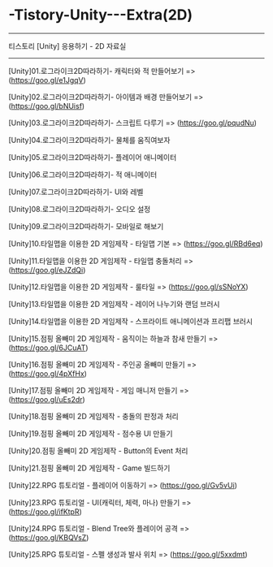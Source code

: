 # -Tistory-Unity---Extra(2D)

-----------------------------------

티스토리 [Unity] 응용하기 - 2D 자료실

-----------------------------------

[Unity]01.로그라이크2D따라하기- 캐릭터와 적 만들어보기 => (https://goo.gl/e1JgqV)

[Unity]02.로그라이크2D따라하기- 아이템과 배경 만들어보기 => (https://goo.gl/bNUisf)

[Unity]03.로그라이크2D따라하기- 스크립트 다루기 => (https://goo.gl/pqudNu)

[Unity]04.로그라이크2D따라하기- 물체를 움직여보자

[Unity]05.로그라이크2D따라하기- 플레이어 애니메이터

[Unity]06.로그라이크2D따라하기- 적 애니메이터

[Unity]07.로그라이크2D따라하기- UI와 레벨

[Unity]08.로그라이크2D따라하기- 오디오 설정

[Unity]09.로그라이크2D따라하기- 모바일로 해보기

[Unity]10.타일맵을 이용한 2D 게임제작 - 타일맵 기본 => (https://goo.gl/RBd6eq)

[Unity]11.타일맵을 이용한 2D 게임제작 - 타일맵 충돌처리 => (https://goo.gl/eJZdQi)

[Unity]12.타일맵을 이용한 2D 게임제작 - 룰타일 => (https://goo.gl/sSNoYX)

[Unity]13.타일맵을 이용한 2D 게임제작 - 레이어 나누기와 랜덤 브러시

[Unity]14.타일맵을 이용한 2D 게임제작 - 스프라이트 애니메이션과 프리팹 브러시

[Unity]15.점핑 올빼미 2D 게임제작 - 움직이는 하늘과 참새 만들기 => (https://goo.gl/6JCuAT)

[Unity]16.점핑 올빼미 2D 게임제작 - 주인공 올빼미 만들기 => (https://goo.gl/4pXfHx)

[Unity]17.점핑 올빼미 2D 게임제작 - 게임 매니저 만들기 => (https://goo.gl/uEs2dr)

[Unity]18.점핑 올빼미 2D 게임제작 - 충돌의 판정과 처리

[Unity]19.점핑 올빼미 2D 게임제작 - 점수용 UI 만들기

[Unity]20.점핑 올빼미 2D 게임제작 - Button의 Event 처리

[Unity]21.점핑 올빼미 2D 게임제작 - Game 빌드하기

[Unity]22.RPG 튜토리얼 - 플레이어 이동하기 => (https://goo.gl/Gv5vUi)

[Unity]23.RPG 튜토리얼 - UI(캐릭터, 체력, 마나) 만들기 => (https://goo.gl/ifKtpR)

[Unity]24.RPG 튜토리얼 - Blend Tree와 플레이어 공격 => (https://goo.gl/KBQVsZ)

[Unity]25.RPG 튜토리얼 - 스펠 생성과 발사 위치 => (https://goo.gl/5xxdmt)
